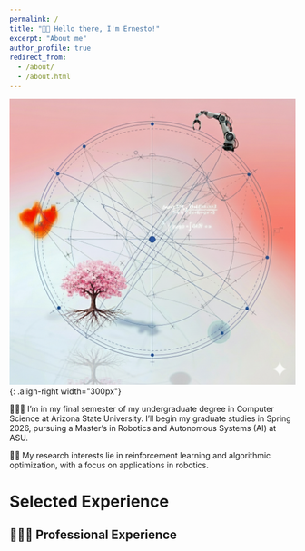 ```yaml
---
permalink: /
title: "👋🏼 Hello there, I'm Ernesto!"
excerpt: "About me"
author_profile: true
redirect_from: 
  - /about/
  - /about.html
---
```


![Illustration of things I find amazing](/images/idk_but_looks_cool.png){: .align-right width="300px"}

👨🏽‍💻 I’m in my final semester of my undergraduate degree in Computer Science at Arizona State University. I’ll begin my graduate studies in Spring 2026, pursuing a Master’s in Robotics and Autonomous Systems (AI) at ASU.

🤖🔬 My research interests lie in reinforcement learning and algorithmic optimization, with a focus on applications in robotics.

# Selected Experience

## 👨🏽‍💼 Professional Experience
